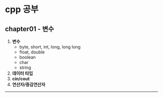 # cpp 공부

## chapter01 - 변수

1. __변수__
    - byte, short, int, long, long long
    - float, double
    - boolean
    - char
    - string
1. __데이터 타입__
1. __cin/cout__
1. __연산자/증감연산자__
---

